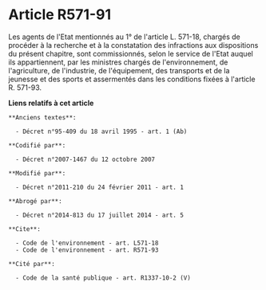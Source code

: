 # Article R571-91

Les agents de l'Etat mentionnés au 1° de l'article L. 571-18, chargés de procéder à la recherche et à la constatation des
infractions aux dispositions du présent chapitre, sont commissionnés, selon le service de l'Etat auquel ils appartiennent,
par les ministres chargés de l'environnement, de l'agriculture, de l'industrie, de l'équipement, des transports et de la
jeunesse et des sports et assermentés dans les conditions fixées à l'article R. 571-93.

**Liens relatifs à cet article**

	**Anciens textes**:

	  - Décret n°95-409 du 18 avril 1995 - art. 1 (Ab)

	**Codifié par**:

	  - Décret n°2007-1467 du 12 octobre 2007

	**Modifié par**:

	  - Décret n°2011-210 du 24 février 2011 - art. 1

	**Abrogé par**:

	  - Décret n°2014-813 du 17 juillet 2014 - art. 5

	**Cite**:

	  - Code de l'environnement - art. L571-18
	  - Code de l'environnement - art. R571-93

	**Cité par**:

	  - Code de la santé publique - art. R1337-10-2 (V)
